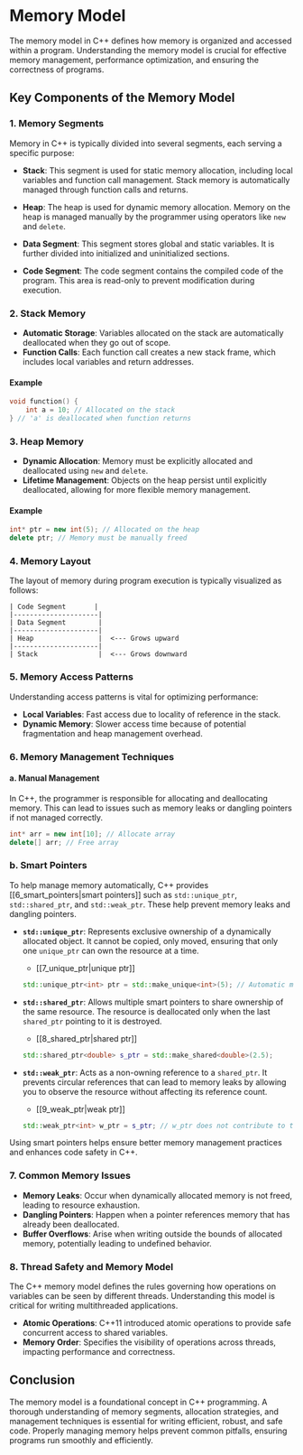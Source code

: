 
# Memory Model

The memory model in C++ defines how memory is organized and accessed within a program. Understanding the memory model is crucial for effective memory management, performance optimization, and ensuring the correctness of programs.

## Key Components of the Memory Model

### 1. Memory Segments

Memory in C++ is typically divided into several segments, each serving a specific purpose:

- **Stack**: This segment is used for static memory allocation, including local variables and function call management. Stack memory is automatically managed through function calls and returns.

- **Heap**: The heap is used for dynamic memory allocation. Memory on the heap is managed manually by the programmer using operators like `new` and `delete`.

- **Data Segment**: This segment stores global and static variables. It is further divided into initialized and uninitialized sections.

- **Code Segment**: The code segment contains the compiled code of the program. This area is read-only to prevent modification during execution.

### 2. Stack Memory

- **Automatic Storage**: Variables allocated on the stack are automatically deallocated when they go out of scope.
- **Function Calls**: Each function call creates a new stack frame, which includes local variables and return addresses.

#### Example

```cpp
void function() {
    int a = 10; // Allocated on the stack
} // 'a' is deallocated when function returns
```

### 3. Heap Memory

- **Dynamic Allocation**: Memory must be explicitly allocated and deallocated using `new` and `delete`.
- **Lifetime Management**: Objects on the heap persist until explicitly deallocated, allowing for more flexible memory management.

#### Example

```cpp
int* ptr = new int(5); // Allocated on the heap
delete ptr; // Memory must be manually freed
```

### 4. Memory Layout

The layout of memory during program execution is typically visualized as follows:

```
| Code Segment       |
|---------------------|
| Data Segment        |
|---------------------|
| Heap                |  <--- Grows upward
|---------------------|
| Stack               |  <--- Grows downward
```

### 5. Memory Access Patterns

Understanding access patterns is vital for optimizing performance:

- **Local Variables**: Fast access due to locality of reference in the stack.
- **Dynamic Memory**: Slower access time because of potential fragmentation and heap management overhead.

### 6. Memory Management Techniques

#### a. Manual Management

In C++, the programmer is responsible for allocating and deallocating memory. This can lead to issues such as memory leaks or dangling pointers if not managed correctly.

```cpp
int* arr = new int[10]; // Allocate array
delete[] arr; // Free array
```

### b. Smart Pointers

To help manage memory automatically, C++ provides [[6_smart_pointers|smart pointers]] such as `std::unique_ptr`, `std::shared_ptr`, and `std::weak_ptr`. These help prevent memory leaks and dangling pointers.

- **`std::unique_ptr`**: Represents exclusive ownership of a dynamically allocated object. It cannot be copied, only moved, ensuring that only one `unique_ptr` can own the resource at a time.
	- [[7_unique_ptr|unique ptr]]

    ```cpp
    std::unique_ptr<int> ptr = std::make_unique<int>(5); // Automatic memory management
    ```

- **`std::shared_ptr`**: Allows multiple smart pointers to share ownership of the same resource. The resource is deallocated only when the last `shared_ptr` pointing to it is destroyed.
	- [[8_shared_ptr|shared ptr]]

    ```cpp
    std::shared_ptr<double> s_ptr = std::make_shared<double>(2.5);
    ```

- **`std::weak_ptr`**: Acts as a non-owning reference to a `shared_ptr`. It prevents circular references that can lead to memory leaks by allowing you to observe the resource without affecting its reference count.
	- [[9_weak_ptr|weak ptr]]

    ```cpp
    std::weak_ptr<int> w_ptr = s_ptr; // w_ptr does not contribute to the reference count
    ```

Using smart pointers helps ensure better memory management practices and enhances code safety in C++.
### 7. Common Memory Issues

- **Memory Leaks**: Occur when dynamically allocated memory is not freed, leading to resource exhaustion.
- **Dangling Pointers**: Happen when a pointer references memory that has already been deallocated.
- **Buffer Overflows**: Arise when writing outside the bounds of allocated memory, potentially leading to undefined behavior.

### 8. Thread Safety and Memory Model

The C++ memory model defines the rules governing how operations on variables can be seen by different threads. Understanding this model is critical for writing multithreaded applications.

- **Atomic Operations**: C++11 introduced atomic operations to provide safe concurrent access to shared variables.
- **Memory Order**: Specifies the visibility of operations across threads, impacting performance and correctness.

## Conclusion

The memory model is a foundational concept in C++ programming. A thorough understanding of memory segments, allocation strategies, and management techniques is essential for writing efficient, robust, and safe code. Properly managing memory helps prevent common pitfalls, ensuring programs run smoothly and efficiently.